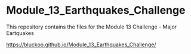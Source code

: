 # Module_13_Earthquakes_Challenge
This repository contains the files for the Module 13 Challenge - Major Eartquakes

https://bluckoo.github.io/Module_13_Earthquakes_Challenge/
